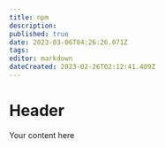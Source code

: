 ```yaml
---
title: npm
description: 
published: true
date: 2023-03-06T04:26:26.071Z
tags: 
editor: markdown
dateCreated: 2023-02-26T02:12:41.409Z
---
```


# Header
Your content here